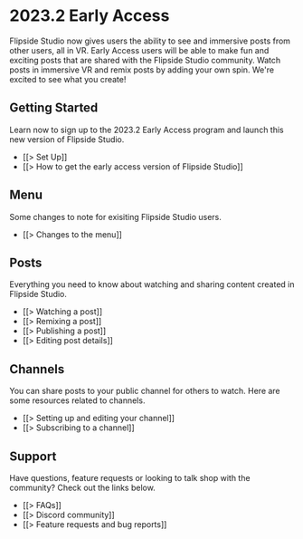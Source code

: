 # 2023.2 Early Access

Flipside Studio now gives users the ability to see and immersive posts from other users, all in VR. Early Access users will be able to make fun and exciting posts that are shared with the Flipside Studio community. Watch posts in immersive VR and remix posts by adding your own spin. We're excited to see what you create! 


## Getting Started
Learn now to sign up to the 2023.2 Early Access program and launch this new version of Flipside Studio.
* [[> Set Up]]
* [[> How to get the early access version of Flipside Studio]]

## Menu
Some changes to note for exisiting Flipside Studio users.
* [[> Changes to the menu]]

## Posts
Everything you need to know about watching and sharing content created in Flipside Studio.
* [[> Watching a post]]
* [[> Remixing a post]]
* [[> Publishing a post]]
* [[> Editing post details]]

## Channels
You can share posts to your public channel for others to watch.  Here are some resources related to channels.
* [[> Setting up and editing your channel]]
* [[> Subscribing to a channel]]

## Support
Have questions, feature requests or looking to talk shop with the community?  Check out the links below.
* [[> FAQs]]
* [[> Discord community]]
* [[> Feature requests and bug reports]]
